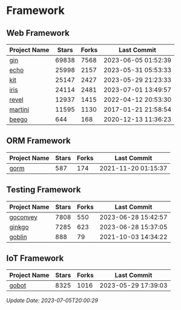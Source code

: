 # Framework

## Web Framework
| Project Name | Stars | Forks | Last Commit |
| ------------ | ----- | ----- | ----------- |
| [gin](https://github.com/gin-gonic/gin) | 69838 | 7568 | 2023-06-05 01:52:39 |
| [echo](https://github.com/labstack/echo) | 25998 | 2157 | 2023-05-31 05:53:33 |
| [kit](https://github.com/go-kit/kit) | 25147 | 2427 | 2023-05-29 21:23:33 |
| [iris](https://github.com/kataras/iris) | 24114 | 2481 | 2023-07-01 13:49:57 |
| [revel](https://github.com/revel/revel) | 12937 | 1415 | 2022-04-12 20:53:30 |
| [martini](https://github.com/go-martini/martini) | 11595 | 1130 | 2017-01-21 21:58:54 |
| [beego](https://github.com/astaxie/beego) | 644 | 168 | 2020-12-13 11:36:23 |

## ORM Framework
| Project Name | Stars | Forks | Last Commit |
| ------------ | ----- | ----- | ----------- |
| [gorm](https://github.com/jinzhu/gorm) | 587 | 174 | 2021-11-20 01:15:37 |

## Testing Framework
| Project Name | Stars | Forks | Last Commit |
| ------------ | ----- | ----- | ----------- |
| [goconvey](https://github.com/smartystreets/goconvey) | 7808 | 550 | 2023-06-28 15:42:57 |
| [ginkgo](https://github.com/onsi/ginkgo) | 7285 | 623 | 2023-06-28 15:37:05 |
| [goblin](https://github.com/franela/goblin) | 888 | 79 | 2021-10-03 14:34:22 |

## IoT Framework
| Project Name | Stars | Forks | Last Commit |
| ------------ | ----- | ----- | ----------- |
| [gobot](https://github.com/hybridgroup/gobot) | 8325 | 1016 | 2023-05-29 17:39:03 |

*Update Date: 2023-07-05T20:00:29*